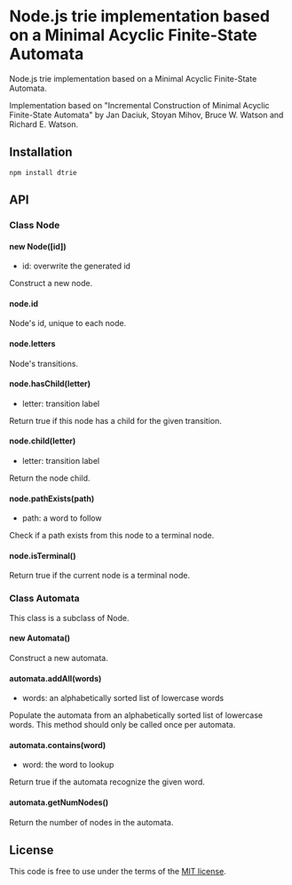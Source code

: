 # Node.js trie implementation based on a Minimal Acyclic Finite-State Automata

Node.js trie implementation based on a Minimal Acyclic Finite-State Automata.

Implementation based on "Incremental Construction of Minimal Acyclic
Finite-State Automata" by Jan Daciuk, Stoyan Mihov, Bruce W. Watson and
Richard E. Watson.

## Installation

```
npm install dtrie
```

## API

### Class Node

#### new Node([id])

- id: overwrite the generated id

Construct a new node.

#### node.id

Node's id, unique to each node.

#### node.letters

Node's transitions.

#### node.hasChild(letter)

- letter: transition label

Return true if this node has a child for the given transition.

#### node.child(letter)

- letter: transition label

Return the node child.

#### node.pathExists(path)

- path: a word to follow

Check if a path exists from this node to a terminal node.

#### node.isTerminal()

Return true if the current node is a terminal node.

### Class Automata

This class is a subclass of Node.

#### new Automata()

Construct a new automata.

#### automata.addAll(words)

- words: an alphabetically sorted list of lowercase words

Populate the automata from an alphabetically sorted list of lowercase
words. This method should only be called once per automata.

#### automata.contains(word)

- word: the word to lookup

Return true if the automata recognize the given word.

#### automata.getNumNodes()

Return the number of nodes in the automata.

## License

This code is free to use under the terms of the [MIT license](http://mturcotte.mit-license.org/).
